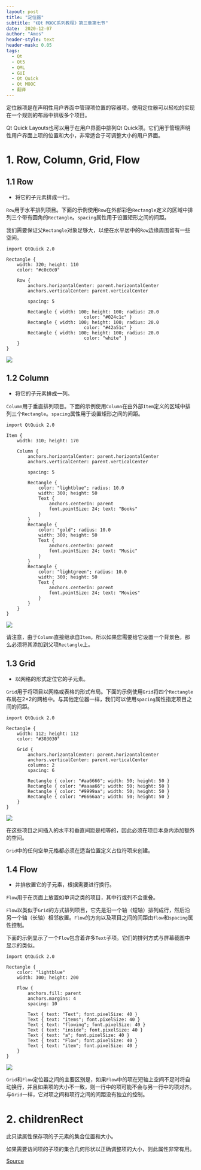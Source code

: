 ```yaml
---
layout: post
title: "定位器"
subtitle: "《Qt MOOC系列教程》第三章第七节"
date:  2020-12-07
author: "Amos"
header-style: text
header-mask: 0.05
tags:
  - Qt
  - Qt5
  - QML
  - GUI
  - Qt Quick
  - Qt MOOC
  - 翻译
---
```


定位器项是在声明性用户界面中管理项位置的容器项。使用定位器可以轻松的实现在一个规则的布局中排版多个项目。

Qt Quick Layouts也可以用于在用户界面中排列Qt Quick项。它们用于管理声明性用户界面上项的位置和大小，非常适合于可调整大小的用户界面。

# 1. Row, Column, Grid, Flow

## 1.1 Row

*   将它的子元素排成一行。

`Row`用于水平排列项目。下面的示例使用`Row`在外部彩色`Rectangle`定义的区域中排列三个带有圆角的`Rectangle`。`spacing`属性用于设置矩形之间的间距。

我们需要保证父`Rectangle`对象足够大，以便在水平居中的`Row`边缘周围留有一些空间。

    import QtQuick 2.0
    
    Rectangle {
        width: 320; height: 110
        color: "#c0c0c0"
    
        Row {
            anchors.horizontalCenter: parent.horizontalCenter
            anchors.verticalCenter: parent.verticalCenter
    
            spacing: 5
    
            Rectangle { width: 100; height: 100; radius: 20.0
                                 color: "#024c1c" }
            Rectangle { width: 100; height: 100; radius: 20.0
                                 color: "#42a51c" }
            Rectangle { width: 100; height: 100; radius: 20.0
                                 color: "white" }
        }
    }
    

![](https://materiaalit.github.io/qt-mooc/img/part-3/row-2d6f523b.png)

## 1.2 Column

*   将它的子元素排成一列。

`Column`用于垂直排列项目。下面的示例使用`Column`在由外部`Item`定义的区域中排列三个`Rectangle`。`spacing`属性用于设置矩形之间的间距。

    import QtQuick 2.0
    
    Item {
        width: 310; height: 170
        
        Column {
            anchors.horizontalCenter: parent.horizontalCenter
            anchors.verticalCenter: parent.verticalCenter
    
            spacing: 5
    
            Rectangle {
                color: "lightblue"; radius: 10.0
                width: 300; height: 50
                Text {
                    anchors.centerIn: parent
                    font.pointSize: 24; text: "Books"
                }
            }
            Rectangle {
                color: "gold"; radius: 10.0
                width: 300; height: 50
                Text {
                    anchors.centerIn: parent
                    font.pointSize: 24; text: "Music"
                }
            }
            Rectangle {
                color: "lightgreen"; radius: 10.0
                width: 300; height: 50
                Text {
                    anchors.centerIn: parent
                    font.pointSize: 24; text: "Movies"
                }
            }
        }
    }
    

![](https://materiaalit.github.io/qt-mooc/img/part-3/column-13ed3a77.png)

请注意，由于`Column`直接继承自`Item`，所以如果您需要给它设置一个背景色，那么必须将其添加到父项`Rectangle`上。

## 1.3 Grid

*   以网格的形式定位它的子元素。

`Grid`用于将项目以网格或表格的形式布局。下面的示例使用`Grid`将四个`Rectangle`布局在2×2的网格中。与其他定位器一样，我们可以使用`spacing`属性指定项目之间的间距。

    import QtQuick 2.0
    
    Rectangle {
        width: 112; height: 112
        color: "#303030"
    
        Grid {
            anchors.horizontalCenter: parent.horizontalCenter
            anchors.verticalCenter: parent.verticalCenter
            columns: 2
            spacing: 6
      
            Rectangle { color: "#aa6666"; width: 50; height: 50 }
            Rectangle { color: "#aaaa66"; width: 50; height: 50 }
            Rectangle { color: "#9999aa"; width: 50; height: 50 }
            Rectangle { color: "#6666aa"; width: 50; height: 50 }
        }
    }
    

![](https://materiaalit.github.io/qt-mooc/img/part-3/grid-4fbc24df.png)

在这些项目之间插入的水平和垂直间距是相等的，因此必须在项目本身内添加额外的空间。

`Grid`中的任何空单元格都必须在适当位置定义占位符项来创建。

## 1.4 Flow

*   并排放置它的子元素，根据需要进行换行。

`Flow`用于在页面上放置如单词之类的项目，其中行或列不会重叠。

`Flow`以类似于`Grid`的方式排列项目，它先是沿一个轴（短轴）排列成行，然后沿另一个轴（长轴）相邻放置。`Flow`的方向以及项目之间的间距由`flow`和`spacing`属性控制。

下面的示例显示了一个`Flow`包含着许多`Text`子项。它们的排列方式与屏幕截图中显示的类似。

    import QtQuick 2.0
    
    Rectangle {
        color: "lightblue"
        width: 300; height: 200
    
        Flow {
            anchors.fill: parent
            anchors.margins: 4
            spacing: 10
    
            Text { text: "Text"; font.pixelSize: 40 }
            Text { text: "items"; font.pixelSize: 40 }
            Text { text: "flowing"; font.pixelSize: 40 }
            Text { text: "inside"; font.pixelSize: 40 }
            Text { text: "a"; font.pixelSize: 40 }
            Text { text: "Flow"; font.pixelSize: 40 }
            Text { text: "item"; font.pixelSize: 40 }
        }
    }
    

![](https://materiaalit.github.io/qt-mooc/img/part-3/flow-3bbc3b28.png)

`Grid`和`Flow`定位器之间的主要区别是，如果`Flow`中的项在短轴上空间不足时将自动换行，并且如果项的大小不一致，则一行中的项可能不会与另一行中的项对齐。与`Grid`一样，它对项之间和项行之间的间距没有独立的控制。

# 2. childrenRect

此只读属性保存项的子元素的集合位置和大小。

如果需要访问项的子项的集合几何形状以正确调整项的大小，则此属性非常有用。

[Source](https://materiaalit.github.io/qt-mooc/part3/)